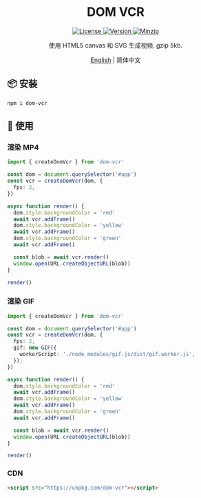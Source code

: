 <h1 align="center">DOM VCR</h1>

<p align="center">
  <a href="https://github.com/qq15725/dom-vcr/blob/master/LICENSE" class="mr-3">
    <img src="https://img.shields.io/npm/l/dom-vcr.svg" alt="License">
  </a>
  <a href="https://www.npmjs.com/package/dom-vcr">
    <img src="https://img.shields.io/npm/v/dom-vcr.svg" alt="Version">
  </a>
  <a href="https://cdn.jsdelivr.net/npm/dom-vcr/dist/index.js">
    <img src="https://img.shields.io/bundlephobia/minzip/dom-vcr" alt="Minzip">
  </a>
</p>

<p align="center">使用 HTML5 canvas 和 SVG 生成视频. gzip 5kb.</p>

<p align="center"><a href="README.md">English</a> | 简体中文</p>

## 📦 安装

```shell
npm i dom-vcr
```

## 🦄 使用

### 渲染 MP4

```ts
import { createDomVcr } from 'dom-vcr'

const dom = document.querySelector('#app')
const vcr = createDomVcr(dom, {
  fps: 2,
})

async function render() {
  dom.style.backgroundColor = 'red'
  await vcr.addFrame()
  dom.style.backgroundColor = 'yellow'
  await vcr.addFrame()
  dom.style.backgroundColor = 'green'
  await vcr.addFrame()

  const blob = await vcr.render()
  window.open(URL.createObjectURL(blob))
}

render()
```

### 渲染 GIF

```ts
import { createDomVcr } from 'dom-vcr'

const dom = document.querySelector('#app')
const vcr = createDomVcr(dom, {
  fps: 2,
  gif: new GIF({
    workerScript: './node_modules/gif.js/dist/gif.worker.js',
  }),
})

async function render() {
  dom.style.backgroundColor = 'red'
  await vcr.addFrame()
  dom.style.backgroundColor = 'yellow'
  await vcr.addFrame()
  dom.style.backgroundColor = 'green'
  await vcr.addFrame()

  const blob = await vcr.render()
  window.open(URL.createObjectURL(blob))
}

render()
```

### CDN

```html
<script src="https://unpkg.com/dom-vcr"></script>
```
